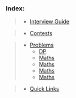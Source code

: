 ### Index:

> - [Interview Guide](https://github.com/anicksaha/leetcode/blob/master/resources/md-files/interview-guide.md)

> - [Contests](https://github.com/anicksaha/leetcode/blob/master/resources/md-files/contests.md)

> - [Problems](https://github.com/anicksaha/leetcode/blob/master/resources/md-files/problems.md)
>   * [DP](https://github.com/anicksaha/leetcode/blob/master/resources/md-files/dp.md)
>   * [Maths](https://github.com/anicksaha/leetcode/blob/master/resources/md-files/maths.md)
>   * [Maths](https://github.com/anicksaha/leetcode/blob/master/resources/md-files/maths.md)
>   * [Maths](https://github.com/anicksaha/leetcode/blob/master/resources/md-files/maths.md)
>   * [Maths](https://github.com/anicksaha/leetcode/blob/master/resources/md-files/maths.md)


> - [Quick Links](https://github.com/anicksaha/leetcode/blob/master/resources/md-files/quick-links.md)


